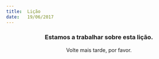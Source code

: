 ```yaml
---
title:  Lição
date:   19/06/2017
---
```


### <center>Estamos a trabalhar sobre esta lição.</center>
<center>Volte mais tarde, por favor.</center>